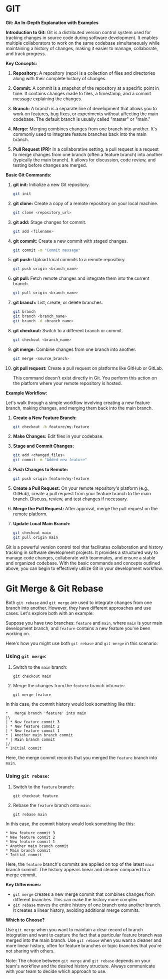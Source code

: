 # GIT

**Git: An In-Depth Explanation with Examples**

**Introduction to Git:**
Git is a distributed version control system used for tracking changes in source code during software development. It enables multiple collaborators to work on the same codebase simultaneously while maintaining a history of changes, making it easier to manage, collaborate, and track progress.

**Key Concepts:**
1. **Repository:** A repository (repo) is a collection of files and directories along with their complete history of changes.

2. **Commit:** A commit is a snapshot of the repository at a specific point in time. It contains changes made to files, a timestamp, and a commit message explaining the changes.

3. **Branch:** A branch is a separate line of development that allows you to work on features, bug fixes, or experiments without affecting the main codebase. The default branch is usually called "master" or "main."

4. **Merge:** Merging combines changes from one branch into another. It's commonly used to integrate feature branches back into the main branch.

5. **Pull Request (PR):** In a collaborative setting, a pull request is a request to merge changes from one branch (often a feature branch) into another (typically the main branch). It allows for discussion, code review, and testing before changes are merged.

**Basic Git Commands:**

1. **git init:** Initialize a new Git repository.
   
   ```bash
   git init
   ```

2. **git clone:** Create a copy of a remote repository on your local machine.
   
   ```bash
   git clone <repository_url>
   ```

3. **git add:** Stage changes for commit.
   
   ```bash
   git add <filename>
   ```

4. **git commit:** Create a new commit with staged changes.
   
   ```bash
   git commit -m "Commit message"
   ```

5. **git push:** Upload local commits to a remote repository.
   
   ```bash
   git push origin <branch_name>
   ```

6. **git pull:** Fetch remote changes and integrate them into the current branch.
   
   ```bash
   git pull origin <branch_name>
   ```

7. **git branch:** List, create, or delete branches.
   
   ```bash
   git branch
   git branch <branch_name>
   git branch -d <branch_name>
   ```

8. **git checkout:** Switch to a different branch or commit.
   
   ```bash
   git checkout <branch_name>
   ```

9. **git merge:** Combine changes from one branch into another.
   
   ```bash
   git merge <source_branch>
   ```

10. **git pull request:** Create a pull request on platforms like GitHub or GitLab.
    
    This command doesn't exist directly in Git. You perform this action on the platform where your remote repository is hosted.

**Example Workflow:**

Let's walk through a simple workflow involving creating a new feature branch, making changes, and merging them back into the main branch.

1. **Create a New Feature Branch:**
   
   ```bash
   git checkout -b feature/my-feature
   ```

2. **Make Changes:**
   Edit files in your codebase.

3. **Stage and Commit Changes:**
   
   ```bash
   git add <changed_files>
   git commit -m "Added new feature"
   ```

4. **Push Changes to Remote:**
   
   ```bash
   git push origin feature/my-feature
   ```

5. **Create a Pull Request:**
   On your remote repository's platform (e.g., GitHub), create a pull request from your feature branch to the main branch. Discuss, review, and test changes if necessary.

6. **Merge the Pull Request:**
   After approval, merge the pull request on the remote platform.

7. **Update Local Main Branch:**
   
   ```bash
   git checkout main
   git pull origin main
   ```
Git is a powerful version control tool that facilitates collaboration and history tracking in software development projects. It provides a structured way to manage code changes, collaborate with teammates, and ensure a stable and organized codebase. With the basic commands and concepts outlined above, you can begin to effectively utilize Git in your development workflow.



# Git Merge & Git Rebase

Both `git rebase` and `git merge` are used to integrate changes from one branch into another. However, they have different approaches and use cases. Let's explore both with an example:

Suppose you have two branches: `feature` and `main`, where `main` is your main development branch, and `feature` contains a new feature you've been working on.

Here's how you might use both `git rebase` and `git merge` in this scenario:

### Using `git merge`:

1. Switch to the `main` branch:
   ```
   git checkout main
   ```

2. Merge the changes from the `feature` branch into `main`:
   ```
   git merge feature
   ```

In this case, the commit history would look something like this:

```
*   Merge branch 'feature' into main
|\
| * New feature commit 3
| * New feature commit 2
| * New feature commit 1
* | Another main branch commit
* | Main branch commit
|/
* Initial commit
```

Here, the merge commit records that you merged the `feature` branch into `main`.

### Using `git rebase`:

1. Switch to the `feature` branch:
   ```
   git checkout feature
   ```

2. Rebase the `feature` branch onto `main`:
   ```
   git rebase main
   ```

In this case, the commit history would look something like this:

```
* New feature commit 3
* New feature commit 2
* New feature commit 1
* Another main branch commit
* Main branch commit
* Initial commit
```

Here, the `feature` branch's commits are applied on top of the latest `main` branch commit. The history appears linear and cleaner compared to a merge commit.

**Key Differences:**

- `git merge` creates a new merge commit that combines changes from different branches. This can make the history more complex.
- `git rebase` moves the entire history of one branch onto another branch. It creates a linear history, avoiding additional merge commits.

**Which to Choose?**

Use `git merge` when you want to maintain a clear record of branch integration and want to capture the fact that a particular feature branch was merged into the main branch. Use `git rebase` when you want a cleaner and more linear history, often for feature branches or topic branches that you're not sharing with others.

Note: The choice between `git merge` and `git rebase` depends on your team's workflow and the desired history structure. Always communicate with your team to decide which approach to use.
